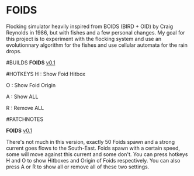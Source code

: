 # FOIDS
Flocking simulator heavily inspired from BOIDS (BIRD + OID) by Craig Reynolds in 1986, but with fishes and a few personal changes. My goal for this project is to experiment with the flocking system and use an evolutionnary algorithm for the fishes and use cellular automata for the rain drops.

#BUILDS
**FOIDS** [v0.1](https://www.dropbox.com/s/a4mqpvm4bkla7cs/FOIDS%20v0.1.jar?dl=1)

#HOTKEYS
H : Show Foid Hitbox

O : Show Foid Origin

A : Show ALL

R : Remove ALL

#PATCHNOTES

**FOIDS** [v0.1](https://www.dropbox.com/s/a4mqpvm4bkla7cs/FOIDS%20v0.1.jar?dl=1)

There's not much in this version, exactly 50 Foids spawn and a strong current goes flows to the South-East.
Foids spawn with a certain speed, some will move against this current and some don't.
You can press hotkeys H and O to show Hitboxes and Origin of Foids respectively. You can also press
A or R to show all or remove all of these two settings.
